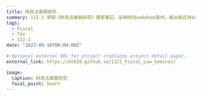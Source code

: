 ```yaml
---
title: 財政法專題研究
summary: 112-1 學期《財政法專題研究》課堂筆記。采用R的bookdown製作，輸出格式為bookdown::gitbook。
tags:
  - Fiscal
  - Tax
  - 112-1
date: "2023-09-10T00:00:00Z"

# Optional external URL for project (replaces project detail page).
external_link: https://mt019.github.io/1121_Fiscal_Law_Seminar/

image:
  caption: 財政法專題研究
  focal_point: Smart
---
```

